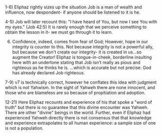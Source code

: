 1-6) Eliphaz rightly sizes up the situation
     Job is a man of wealth and influence, now despondent- if anyone should be listened to it is he.

4-5) Job will later recount this: "I have heard of You, but now I see You with my eyes." (Job 42:5)
     It is rarely enough that we perceive something to obtain the lesson in it- we must go through it to learn.

6) Confidence, indeed, comes from fear of God;
     However, hope in our integrity is counter to this.
     Not because integrity is not a powerful ally, but because we don't create our integrity- it is created in us...so augment the Creator!
     Eliphaz is tongue-in-cheek, borderline insulting here with an undertone stating that Job isn't really as pious and righteous as he thinks he is.
     ...which is accurate but not precise: God has already declared Job righteous.

7-9) v7 is technically correct, however he conflates this idea with judgment which is not Yahwism.
     In the sight of Yahweh there are none innocent, and those who are blameless are so because of propitiation and adoption.


12-21) Here Eliphaz recounts and experience of his that spoke a "word of truth" but there is no guarantee that this divine encounter was Yahweh.
       There are other "divine" beings in the world.
       Further, even if Eliphaz had experienced Yahweh directly there is not consensus that that knowledge and experience extrapolates to all human experience: a sample size of one is not a population.
       